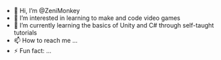 - 👋 Hi, I’m @ZeniMonkey
- 👀 I’m interested in learning to make and code video games
- 🌱 I’m currently learning the basics of Unity and C# through self-taught tutorials
- 📫 How to reach me ...
- ⚡ Fun fact: ...

<!---
ZeniMonkey/ZeniMonkey is a ✨ special ✨ repository because its `README.md` (this file) appears on your GitHub profile.
You can click the Preview link to take a look at your changes.
--->

